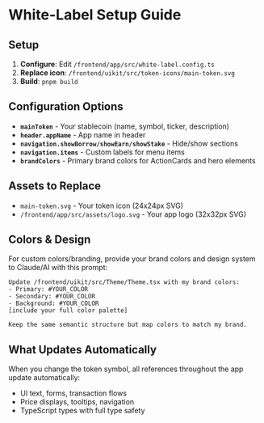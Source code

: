 # White-Label Setup Guide

## Setup

1. **Configure**: Edit `/frontend/app/src/white-label.config.ts`
2. **Replace icon**: `/frontend/uikit/src/token-icons/main-token.svg` 
3. **Build**: `pnpm build`

## Configuration Options

- **`mainToken`** - Your stablecoin (name, symbol, ticker, description)
- **`header.appName`** - App name in header
- **`navigation.showBorrow/showEarn/showStake`** - Hide/show sections
- **`navigation.items`** - Custom labels for menu items
- **`brandColors`** - Primary brand colors for ActionCards and hero elements

## Assets to Replace

- `main-token.svg` - Your token icon (24x24px SVG)  
- `/frontend/app/src/assets/logo.svg` - Your app logo (32x32px SVG)

## Colors & Design

For custom colors/branding, provide your brand colors and design system to Claude/AI with this prompt:

```
Update /frontend/uikit/src/Theme/Theme.tsx with my brand colors:
- Primary: #YOUR_COLOR
- Secondary: #YOUR_COLOR  
- Background: #YOUR_COLOR
[include your full color palette]

Keep the same semantic structure but map colors to match my brand.
```

## What Updates Automatically

When you change the token symbol, all references throughout the app update automatically:
- UI text, forms, transaction flows
- Price displays, tooltips, navigation
- TypeScript types with full type safety
